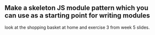 ## Make a skeleton JS module pattern which you can use as a starting point for writing modules

look at the shopping basket at home and exercise 3 from week 5 slides.

